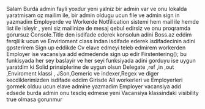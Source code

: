 Salam
Burda admin fayli yoxdur yeni yalniz bir admin var ve onu lokalda yaratmisam oz mailim ile, bir admin oldugu ucun file ve admin sign in yazmadim
Employerde ve Workerde Notfilication sistemi hem mail ile hemde list ile isleyir , yeni siz mailinize de mesaj qebul edirsiz ve onu proqramda gorursuz
Console.Title den isdifade ederek konsolun adini Boss.az eddim ferqlilik ucun ve Envirioment class indan isdifade ederek isdifadecinin adini gpsterirem
Sign up eddikde Cv elave edmeyi teleb edmirem workerden
Employer ise vacansiya add edmedende sign up edir
Firstentering(); bu funkisyada her sey baslayir ve her seyi funksiyada adini gorduyu ise uygun yaratdim ki Solid prinsiplerine de uygun olsun
Delegate ,ref ,in ,out ,Enviroment klassi , JSon,Gemeric ve indexer,Regex ve diger kecdiklerimizden isdifade eddim
Girisde All workerleri ve Employerleri gormek olduu ucun elave admine yazmadim
Employer vacansiya add edsede burda admin onu tesdiq edmese yeni Vacansiya klassindaki visibility true olmasa gorunmur
